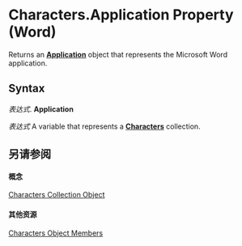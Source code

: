 
# Characters.Application Property (Word)

Returns an  **[Application](d1cf6f8f-4e88-bf01-93b4-90a83f79cb44.md)** object that represents the Microsoft Word application.


## Syntax

 _表达式_. **Application**

 _表达式_ A variable that represents a **[Characters](6d22ae7a-128d-134d-9136-1cdd5a8d9941.md)** collection.


## 另请参阅


#### 概念


[Characters Collection Object](6d22ae7a-128d-134d-9136-1cdd5a8d9941.md)
#### 其他资源


[Characters Object Members](http://msdn.microsoft.com/library/ed124528-c264-2ce7-d479-a5c11e92dc78%28Office.15%29.aspx)